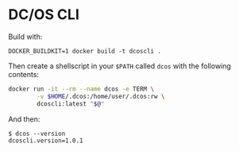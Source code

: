 # DC/OS CLI 

Build with:

```
DOCKER_BUILDKIT=1 docker build -t dcoscli .
```

Then create a shellscript in your `$PATH` called `dcos` with the following contents:

```sh
docker run -it --rm --name dcos -e TERM \
        -v $HOME/.dcos:/home/user/.dcos:rw \
        dcoscli:latest "$@"
```

And then:

```
$ dcos --version
dcoscli.version=1.0.1
```
